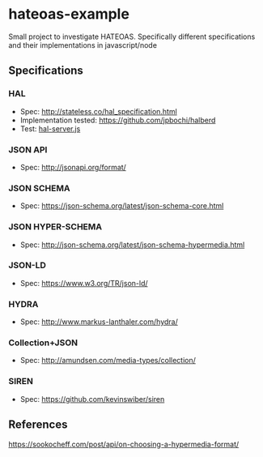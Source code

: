 # hateoas-example

Small project to investigate HATEOAS. Specifically different specifications and their implementations in javascript/node

## Specifications
### HAL
* Spec: http://stateless.co/hal_specification.html
* Implementation tested: https://github.com/jpbochi/halberd
* Test: [hal-server.js](hal/hal-server.js)

### JSON API
* Spec: http://jsonapi.org/format/

### JSON SCHEMA
* Spec: https://json-schema.org/latest/json-schema-core.html

### JSON HYPER-SCHEMA
* Spec: http://json-schema.org/latest/json-schema-hypermedia.html

### JSON-LD
* Spec: https://www.w3.org/TR/json-ld/

### HYDRA
* Spec: http://www.markus-lanthaler.com/hydra/

### Collection+JSON
* Spec: http://amundsen.com/media-types/collection/

### SIREN
* Spec: https://github.com/kevinswiber/siren

## References
https://sookocheff.com/post/api/on-choosing-a-hypermedia-format/
